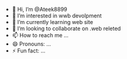 - 👋 Hi, I’m @Ateek8899
- 👀 I’m interested in wwb devolpment
- 🌱 I’m currently learning web site 
- 💞️ I’m looking to collaborate on .web releted
- 📫 How to reach me ...
- 😄 Pronouns: ...
- ⚡ Fun fact: ...

<!---
Ateek8899/Ateek8899 is a ✨ special ✨ repository because its `README.md` (this file) appears on your GitHub profile.
You can click the Preview link to take a look at your changes.
--->
